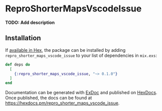# ReproShorterMapsVscodeIssue

**TODO: Add description**

## Installation

If [available in Hex](https://hex.pm/docs/publish), the package can be installed
by adding `repro_shorter_maps_vscode_issue` to your list of dependencies in `mix.exs`:

```elixir
def deps do
  [
    {:repro_shorter_maps_vscode_issue, "~> 0.1.0"}
  ]
end
```

Documentation can be generated with [ExDoc](https://github.com/elixir-lang/ex_doc)
and published on [HexDocs](https://hexdocs.pm). Once published, the docs can
be found at <https://hexdocs.pm/repro_shorter_maps_vscode_issue>.

